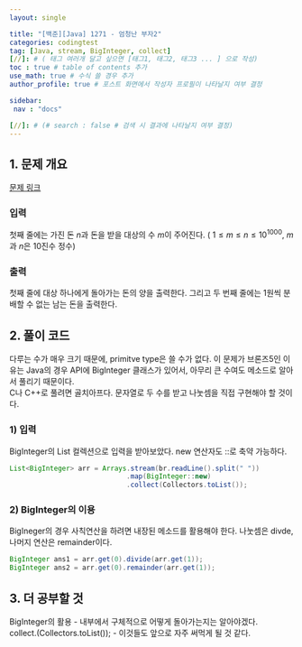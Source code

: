 ```yaml
---
layout: single

title: "[백준][Java] 1271 - 엄청난 부자2"
categories: codingtest
tag: [Java, stream, BigInteger, collect]
[//]: # ( 태그 여러개 달고 싶으면 [태그1, 태그2, 태그3 ... ] 으로 작성)
toc : true # table of contents 추가
use_math: true # 수식 쓸 경우 추가
author_profile: true # 포스트 화면에서 작성자 프로필이 나타날지 여부 결정

sidebar:
 nav : "docs"

[//]: # (# search : false # 검색 시 결과에 나타날지 여부 결정)
---
```


## 1. 문제 개요
[문제 링크](https://www.acmicpc.net/problem/1271)

### 입력
첫째 줄에는 가진 돈 $n$과 돈을 받을 대상의 수 $m$이 주어진다. ( $1 \leq m \leq n \leq 10^{1000}$, $m$과 $n$은 $10$진수 정수)

### 출력
첫째 줄에 대상 하나에게 돌아가는 돈의 양을 출력한다. 그리고 두 번째 줄에는 1원씩 분배할 수 없는 남는 돈을 출력한다.


## 2. 풀이 코드

 다루는 수가 매우 크기 때문에, primitve type은 쓸 수가 없다. 이 문제가 브론즈5인 이유는 Java의 경우 API에 BigInteger 클래스가 있어서, 아무리 큰 수여도 메소드로 알아서 풀리기 때문이다.<br/> 
 C나 C++로 풀려면 골치아프다. 문자열로 두 수를 받고 나눗셈을 직접 구현해야 할 것이다.
 
 <script src="https://gist.github.com/slackjawed12/65b81f2204a37db42bd4279448c1b6c1.js"></script>
   
### 1) 입력
 BigInteger의 List 컬렉션으로 입력을 받아보았다. new 연산자도 ::로 축약 가능하다.<br/>
   
 ``` java
 List<BigInteger> arr = Arrays.stream(br.readLine().split(" "))
                              .map(BigInteger::new)
                              .collect(Collectors.toList());
 ```
 
### 2) BigInteger의 이용
 BigIneger의 경우 사칙연산을 하려면 내장된 메소드를 활용해야 한다. 나눗셈은 divde, 나머지 연산은 remainder이다.<br/>

 ``` java
 BigInteger ans1 = arr.get(0).divide(arr.get(1));
 BigInteger ans2 = arr.get(0).remainder(arr.get(1));
 ```


## 3. 더 공부할 것
 BigInteger의 활용 - 내부에서 구체적으로 어떻게 돌아가는지는 알아야겠다.<br/>
 collect.(Collectors.toList()); - 이것들도 앞으로 자주 써먹게 될 것 같다.
